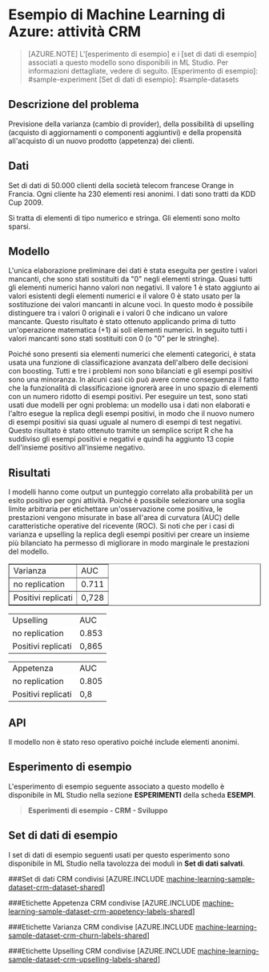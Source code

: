 ﻿<properties title="Azure Machine Learning Sample: CRM task" pageTitle="Esempio di Machine Learning: Attività CRM | Azure" description="A sample Azure Machine Learning experiment to develop multiple models that predict customer churn, upsell, and propensity to buy a new product." metaKeywords="" services="machine-learning" solutions="" documentationCenter="" authors="garye" manager="paulettm" editor="cgronlun"  videoId="" scriptId="" />

<tags ms.service="machine-learning" ms.workload="data-services" ms.tgt_pltfrm="na" ms.devlang="na" ms.topic="article" ms.date="10/23/2014" ms.author="garye" />


# Esempio di Machine Learning di Azure: attività CRM

>[AZURE.NOTE]
>L'[esperimento di esempio] e i [set di dati di esempio] associati a questo modello sono disponibili in ML Studio. Per informazioni dettagliate, vedere di seguito.
[Esperimento di esempio]: #sample-experiment
[Set di dati di esempio]: #sample-datasets

<!--
- [Problem Description]
- [Data]
- [Model]
- [Results]
- [API]
- [Sample Experiment]
-->
[Descrizione del problema]: #problem-description
[Dati]: #data
[Modello]: #model
[Risultati]: #results
[API]: #api

## Descrizione del problema ##

Previsione della varianza (cambio di provider), della possibilità di upselling (acquisto di aggiornamenti o componenti aggiuntivi) e della propensità all'acquisto di un nuovo prodotto (appetenza) dei clienti. 

## Dati ##

Set di dati di 50.000 clienti della società telecom francese Orange in Francia. Ogni cliente ha 230 elementi resi anonimi. I dati sono tratti da KDD Cup 2009. 

Si tratta di elementi di tipo numerico e stringa. Gli elementi sono molto sparsi.
 
## Modello ##

L'unica elaborazione preliminare dei dati è stata eseguita per gestire i valori mancanti, che sono stati sostituiti da "0" negli elementi stringa. Quasi tutti gli elementi numerici hanno valori non negativi. Il valore 1 è stato aggiunto ai valori esistenti degli elementi numerici e il valore 0 è stato usato per la sostituzione dei valori mancanti in alcune voci. In questo modo è possibile distinguere tra i valori 0 originali e i valori 0 che indicano un valore mancante. Questo risultato è stato ottenuto applicando prima di tutto un'operazione matematica (+1) ai soli elementi numerici. In seguito tutti i valori mancanti sono stati sostituiti con 0 (o "0" per le stringhe). 

Poiché sono presenti sia elementi numerici che elementi categorici, è stata usata una funzione di classificazione avanzata dell'albero delle decisioni con boosting. Tutti e tre i problemi non sono bilanciati e gli esempi positivi sono una minoranza. In alcuni casi ciò può avere come conseguenza il fatto che la funzionalità di classificazione ignorerà aree in uno spazio di elementi con un numero ridotto di esempi positivi. Per eseguire un test, sono stati usati due modelli per ogni problema: un modello usa i dati non elaborati e l'altro esegue la replica degli esempi positivi, in modo che il nuovo numero di esempi positivi sia quasi uguale al numero di esempi di test negativi. Questo risultato è stato ottenuto tramite un semplice script R che ha suddiviso gli esempi positivi e negativi e quindi ha aggiunto 13 copie dell'insieme positivo all'insieme negativo. 

## Risultati ##

I modelli hanno come output un punteggio correlato alla probabilità per un esito positivo per ogni attività. Poiché è possibile selezionare una soglia limite arbitraria per etichettare un'osservazione come positiva, le prestazioni vengono misurate in base all'area di curvatura (AUC) delle caratteristiche operative del ricevente (ROC). Si noti che per i casi di varianza e upselling la replica degli esempi positivi per creare un insieme più bilanciato ha permesso di migliorare in modo marginale le prestazioni del modello.  

<table border="1">
<tr><td>Varianza</td><td>AUC</td></tr>
<tr style="background-color: #fff"><td>no replication</td><td>0.711</td></tr>
<tr><td>Positivi replicati</td><td>0,728</td></tr>
</table>


<table border="0">
<tr><td>Upselling</td><td>AUC</td></tr>
<tr style="background-color: #fff"><td>no replication</td><td>0.853</td></tr>
<tr><td>Positivi replicati</td><td>0,865</td></tr>
</table>


<table border="0">
<tr><td>Appetenza</td><td>AUC</td></tr>
<tr style="background-color: #fff"><td>no replication</td><td>0.805</td></tr>
<tr><td>Positivi replicati</td><td>0,8</td></tr>
</table>

## API ##

Il modello non è stato reso operativo poiché include elementi anonimi.



## Esperimento di esempio

L'esperimento di esempio seguente associato a questo modello è disponibile in ML Studio nella sezione **ESPERIMENTI** della scheda **ESEMPI**.

> **Esperimenti di esempio - CRM - Sviluppo**

## Set di dati di esempio

I set di dati di esempio seguenti usati per questo esperimento sono disponibile in ML Studio nella tavolozza dei moduli in **Set di dati salvati**.

###Set di dati CRM condivisi
[AZURE.INCLUDE [machine-learning-sample-dataset-crm-dataset-shared](../includes/machine-learning-sample-dataset-crm-dataset-shared.md)]

###Etichette Appetenza CRM condivise
[AZURE.INCLUDE [machine-learning-sample-dataset-crm-appetency-labels-shared](../includes/machine-learning-sample-dataset-crm-appetency-labels-shared.md)]

###Etichette Varianza CRM condivise
[AZURE.INCLUDE [machine-learning-sample-dataset-crm-churn-labels-shared](../includes/machine-learning-sample-dataset-crm-churn-labels-shared.md)]

###Etichette Upselling CRM condivise
[AZURE.INCLUDE [machine-learning-sample-dataset-crm-upselling-labels-shared](../includes/machine-learning-sample-dataset-crm-upselling-labels-shared.md)]
